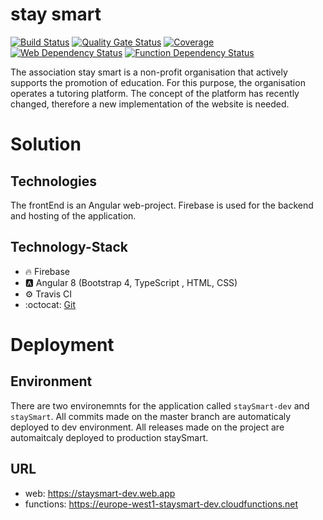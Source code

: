 # stay smart
[![Build Status](https://travis-ci.org/MastersProjects/staySmart.svg?branch=master)](https://travis-ci.org/MastersProjects/staySmart)
[![Quality Gate Status](https://sonarcloud.io/api/project_badges/measure?project=MastersProjects_staySmart&metric=alert_status)](https://sonarcloud.io/dashboard?id=MastersProjects_staySmart)
[![Coverage](https://sonarcloud.io/api/project_badges/measure?project=MastersProjects_staySmart&metric=coverage)](https://sonarcloud.io/dashboard?id=MastersProjects_staySmart)
[![Web Dependency Status](https://david-dm.org/MastersProjects/staySmart/status.svg?path=web)](https://david-dm.org/MastersProjects/staySmart?path=web)
[![Function Dependency Status](https://david-dm.org/MastersProjects/staySmart/status.svg?path=functions)](https://david-dm.org/MastersProjects/staySmart?path=functions)

The association stay smart is a non-profit organisation that actively supports the promotion of education. For this purpose, the organisation operates a tutoring platform. The concept of the platform has recently changed, therefore a new implementation of the website is needed.

# Solution
## Technologies
The frontEnd is an Angular web-project. Firebase is used for the backend and hosting of the application. 
## Technology-Stack
* :fire: Firebase 
* :a: Angular 8 (Bootstrap 4, TypeScript , HTML, CSS)
* :gear: Travis CI
* :octocat: [Git](https://git-scm.com/downloads)


# Deployment
## Environment
There are two environemnts for the application called `staySmart-dev` and `staySmart`. All commits made on the master branch are automaticaly deployed to dev environment. All releases made on the project are automaitcaly deployed to production staySmart.

## URL
* web: https://staysmart-dev.web.app
* functions: https://europe-west1-staysmart-dev.cloudfunctions.net